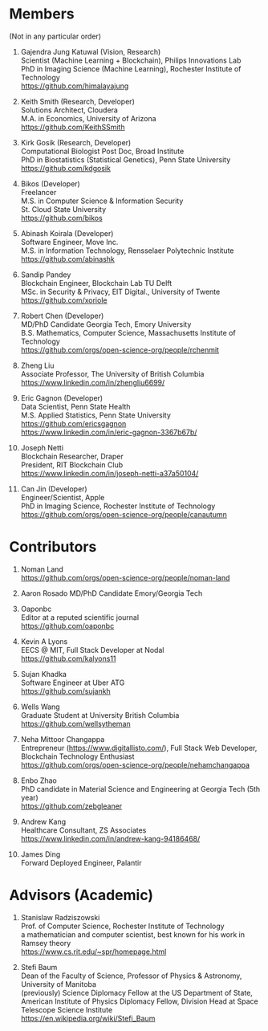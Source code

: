 # Members
(Not in any particular order)

1. Gajendra Jung Katuwal (Vision, Research)   
Scientist (Machine Learning + Blockchain), Philips Innovations Lab  
PhD in Imaging Science (Machine Learning), Rochester Institute of Technology  
https://github.com/himalayajung

2. Keith Smith (Research, Developer)       
Solutions Architect, Cloudera   
M.A. in Economics, University of Arizona    
https://github.com/KeithSSmith

3. Kirk Gosik (Research, Developer)  
Computational Biologist Post Doc, Broad Institute   
PhD in Biostatistics (Statistical Genetics), Penn State University    
https://github.com/kdgosik

4. Bikos (Developer)  
Freelancer    
M.S. in Computer Science & Information Security   
St. Cloud State University    
https://github.com/bikos

5. Abinash Koirala (Developer)    
Software Engineer, Move Inc.    
M.S. in Information Technology, Rensselaer Polytechnic Institute    
https://github.com/abinashk

6. Sandip Pandey    
Blockchain Engineer, Blockchain Lab TU Delft     
MSc. in Security & Privacy, EIT Digital., University of Twente 		   
https://github.com/xoriole

6. Robert Chen (Developer)      
MD/PhD Candidate Georgia Tech, Emory University     
B.S. Mathematics, Computer Science, Massachusetts Institute of Technology       
https://github.com/orgs/open-science-org/people/rchenmit

7. Zheng Liu  
Associate Professor, The University of British Columbia    
https://www.linkedin.com/in/zhengliu6699/

6. Eric Gagnon (Developer)     
Data Scientist, Penn State Health    
M.S. Applied Statistics, Penn State University    
https://github.com/ericsgagnon    
https://www.linkedin.com/in/eric-gagnon-3367b67b/

7. Joseph Netti        
Blockchain Researcher, Draper     
President, RIT Blockchain Club      
https://www.linkedin.com/in/joseph-netti-a37a50104/

8. Can Jin (Developer)  
Engineer/Scientist, Apple   
PhD in Imaging Science, Rochester Institute of Technology   
https://github.com/orgs/open-science-org/people/canautumn

# Contributors

1. Noman Land         
https://github.com/orgs/open-science-org/people/noman-land

2. Aaron Rosado
MD/PhD Candidate Emory/Georgia Tech

3. Oaponbc   
Editor at a reputed scientific journal   
https://github.com/oaponbc

4. Kevin A Lyons    
EECS @ MIT, Full Stack Developer at Nodal   
https://github.com/kalyons11

5. Sujan Khadka     
Software Engineer at Uber ATG   
https://github.com/sujankh

6. Wells Wang         
Graduate Student at University British Columbia      
https://github.com/wellsytheman

6. Neha Mittoor Changappa    
Entrepreneur (https://www.digitallisto.com/), Full Stack Web Developer, Blockchain Technology Enthusiast    
https://github.com/orgs/open-science-org/people/nehamchangappa

7. Enbo Zhao    
PhD candidate in Material Science and Engineering at Georgia Tech (5th year)   
https://github.com/zebgleaner

8. Andrew Kang  
Healthcare Consultant, ZS Associates   
https://www.linkedin.com/in/andrew-kang-94186468/ 

9. James Ding  
Forward Deployed Engineer, Palantir


# Advisors (Academic)
1. Stanislaw Radziszowski   
Prof. of Computer Science, Rochester Institute of Technology    
a mathematician and computer scientist, best known for his work in Ramsey theory        
https://www.cs.rit.edu/~spr/homepage.html

2. Stefi Baum  
Dean of the Faculty of Science, Professor of Physics & Astronomy, University of Manitoba   
(previously) Science Diplomacy Fellow at the US Department of State, American Institute of Physics Diplomacy Fellow, Division Head at Space Telescope Science Institute     
https://en.wikipedia.org/wiki/Stefi_Baum
